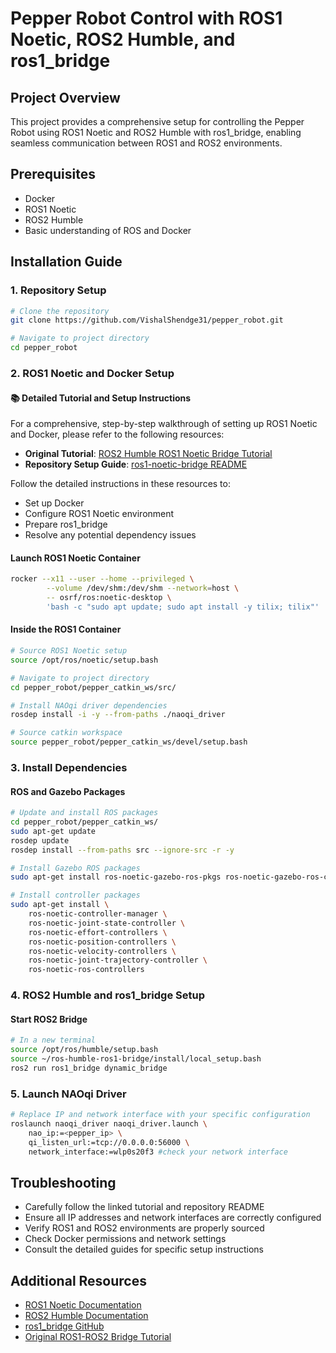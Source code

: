# Pepper Robot Control with ROS1 Noetic, ROS2 Humble, and ros1_bridge

## Project Overview
This project provides a comprehensive setup for controlling the Pepper Robot using ROS1 Noetic and ROS2 Humble with ros1_bridge, enabling seamless communication between ROS1 and ROS2 environments.

## Prerequisites
- Docker
- ROS1 Noetic
- ROS2 Humble
- Basic understanding of ROS and Docker

## Installation Guide

### 1. Repository Setup
```bash
# Clone the repository
git clone https://github.com/VishalShendge31/pepper_robot.git

# Navigate to project directory
cd pepper_robot
```

### 2. ROS1 Noetic and Docker Setup

#### 📚 Detailed Tutorial and Setup Instructions
For a comprehensive, step-by-step walkthrough of setting up ROS1 Noetic and Docker, please refer to the following resources:

- **Original Tutorial**: [ROS2 Humble ROS1 Noetic Bridge Tutorial](https://jaypr.notion.site/ROS2-Humble-ROS1-Noetic-Bridge-Tutorial-using-ros1_bridge-c158e43e755c440e9dd378288df1e3d6)
- **Repository Setup Guide**: [ros1-noetic-bridge README](https://github.com/VishalShendge31/pepper_robot/tree/main/ros1-noetic-bridge)

Follow the detailed instructions in these resources to:
- Set up Docker
- Configure ROS1 Noetic environment
- Prepare ros1_bridge
- Resolve any potential dependency issues

#### Launch ROS1 Noetic Container
```bash
rocker --x11 --user --home --privileged \
        --volume /dev/shm:/dev/shm --network=host \
        -- osrf/ros:noetic-desktop \
        'bash -c "sudo apt update; sudo apt install -y tilix; tilix"'
```

#### Inside the ROS1 Container
```bash
# Source ROS1 Noetic setup
source /opt/ros/noetic/setup.bash

# Navigate to project directory
cd pepper_robot/pepper_catkin_ws/src/

# Install NAOqi driver dependencies
rosdep install -i -y --from-paths ./naoqi_driver

# Source catkin workspace
source pepper_robot/pepper_catkin_ws/devel/setup.bash
```

### 3. Install Dependencies

#### ROS and Gazebo Packages
```bash
# Update and install ROS packages
cd pepper_robot/pepper_catkin_ws/
sudo apt-get update
rosdep update
rosdep install --from-paths src --ignore-src -r -y

# Install Gazebo ROS packages
sudo apt-get install ros-noetic-gazebo-ros-pkgs ros-noetic-gazebo-ros-control

# Install controller packages
sudo apt-get install \
    ros-noetic-controller-manager \
    ros-noetic-joint-state-controller \
    ros-noetic-effort-controllers \
    ros-noetic-position-controllers \
    ros-noetic-velocity-controllers \
    ros-noetic-joint-trajectory-controller \
    ros-noetic-ros-controllers
```

### 4. ROS2 Humble and ros1_bridge Setup

#### Start ROS2 Bridge
```bash
# In a new terminal
source /opt/ros/humble/setup.bash
source ~/ros-humble-ros1-bridge/install/local_setup.bash
ros2 run ros1_bridge dynamic_bridge
```

### 5. Launch NAOqi Driver
```bash
# Replace IP and network interface with your specific configuration
roslaunch naoqi_driver naoqi_driver.launch \
    nao_ip:=<pepper_ip> \
    qi_listen_url:=tcp://0.0.0.0:56000 \
    network_interface:=wlp0s20f3 #check your network interface
```

## Troubleshooting
- Carefully follow the linked tutorial and repository README
- Ensure all IP addresses and network interfaces are correctly configured
- Verify ROS1 and ROS2 environments are properly sourced
- Check Docker permissions and network settings
- Consult the detailed guides for specific setup instructions

## Additional Resources
- [ROS1 Noetic Documentation](http://wiki.ros.org/noetic)
- [ROS2 Humble Documentation](https://docs.ros.org/en/humble/)
- [ros1_bridge GitHub](https://github.com/ros2/ros1_bridge)
- [Original ROS1-ROS2 Bridge Tutorial](https://jaypr.notion.site/ROS2-Humble-ROS1-Noetic-Bridge-Tutorial-using-ros1_bridge-c158e43e755c440e9dd378288df1e3d6)

